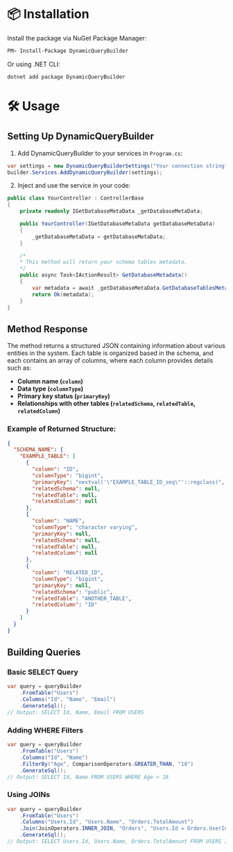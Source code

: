 # 📦 Installation

Install the package via NuGet Package Manager:

```bash
PM> Install-Package DynamicQueryBuilder
```

Or using .NET CLI:

```bash
dotnet add package DynamicQueryBuilder
```

# 🛠 Usage

## Setting Up DynamicQueryBuilder

1. Add DynamicQueryBuilder to your services in `Program.cs`:

```csharp
var settings = new DynamicQueryBuilderSettings("Your connection string", DatabaseDriver.POSTGRESQL); // See available drivers.
builder.Services.AddDynamicQueryBuilder(settings);
```

2. Inject and use the service in your code:

```csharp
public class YourController : ControllerBase
{
    private readonly IGetDatabaseMetaData _getDatabaseMetaData;

    public YourController(IGetDatabaseMetaData getDatabaseMetaData)
    {
        _getDatabaseMetaData = getDatabaseMetaData;
    }

    /*
    * This method will return your schema tables metadata.
    */
    public async Task<IActionResult> GetDatabaseMetadata()
    {
        var metadata = await _getDatabaseMetaData.GetDatabaseTablesMetaDataAsync();
        return Ok(metadata);
    }
}
```

## Method Response

The method returns a structured JSON containing information about various entities in the system. Each table is organized based in the schema, and each contains an array of columns, where each column provides details such as:

- **Column name (`column`)**
- **Data type (`columnType`)**
- **Primary key status (`primaryKey`)**
- **Relationships with other tables (`relatedSchema`, `relatedTable`, `relatedColumn`)**

### Example of Returned Structure:

```json
{
  "SCHEMA_NAME": {
    "EXAMPLE_TABLE": [
      {
        "column": "ID",
        "columnType": "bigint",
        "primaryKey": "nextval('\"EXAMPLE_TABLE_ID_seq\"'::regclass)",
        "relatedSchema": null,
        "relatedTable": null,
        "relatedColumn": null
      },
      {
        "column": "NAME",
        "columnType": "character varying",
        "primaryKey": null,
        "relatedSchema": null,
        "relatedTable": null,
        "relatedColumn": null
      },
      {
        "column": "RELATED_ID",
        "columnType": "bigint",
        "primaryKey": null,
        "relatedSchema": "public",
        "relatedTable": "ANOTHER_TABLE",
        "relatedColumn": "ID"
      }
    ]
  }
}
```

## Building Queries

### Basic SELECT Query

```csharp
var query = queryBuilder
    .FromTable("Users")
    .Columns("Id", "Name", "Email")
    .GenerateSql();
// Output: SELECT Id, Name, Email FROM USERS
```

### Adding WHERE Filters

```csharp
var query = queryBuilder
    .FromTable("Users")
    .Columns("Id", "Name")
    .FilterBy("Age", ComparisonOperators.GREATER_THAN, "18")
    .GenerateSql();
// Output: SELECT Id, Name FROM USERS WHERE Age > 18
```

### Using JOINs

```csharp
var query = queryBuilder
    .FromTable("Users")
    .Columns("Users.Id", "Users.Name", "Orders.TotalAmount")
    .Join(JoinOperators.INNER_JOIN, "Orders", "Users.Id = Orders.UserId")
    .GenerateSql();
// Output: SELECT Users.Id, Users.Name, Orders.TotalAmount FROM USERS INNER JOIN Orders ON Users.Id = Orders.UserId
```
